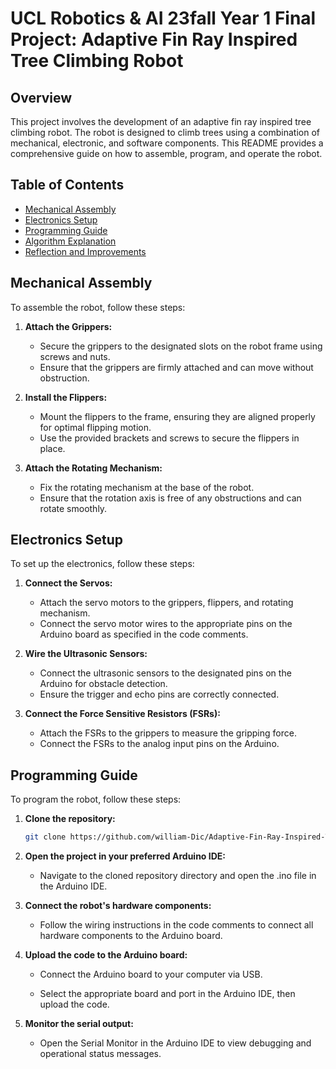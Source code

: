 # UCL Robotics & AI 23fall Year 1 Final Project: Adaptive Fin Ray Inspired Tree Climbing Robot

## Overview
This project involves the development of an adaptive fin ray inspired tree climbing robot. The robot is designed to climb trees using a combination of mechanical, electronic, and software components. This README provides a comprehensive guide on how to assemble, program, and operate the robot.

## Table of Contents
- [Mechanical Assembly](#mechanical-assembly)
- [Electronics Setup](#electronics-setup)
- [Programming Guide](#programming-guide)
- [Algorithm Explanation](#algorithm-explanation)
- [Reflection and Improvements](#reflection-and-improvements)

## Mechanical Assembly
To assemble the robot, follow these steps:
1. **Attach the Grippers:**
   - Secure the grippers to the designated slots on the robot frame using screws and nuts.
   - Ensure that the grippers are firmly attached and can move without obstruction.

2. **Install the Flippers:**
   - Mount the flippers to the frame, ensuring they are aligned properly for optimal flipping motion.
   - Use the provided brackets and screws to secure the flippers in place.

3. **Attach the Rotating Mechanism:**
   - Fix the rotating mechanism at the base of the robot.
   - Ensure that the rotation axis is free of any obstructions and can rotate smoothly.

## Electronics Setup
To set up the electronics, follow these steps:
1. **Connect the Servos:**
   - Attach the servo motors to the grippers, flippers, and rotating mechanism.
   - Connect the servo motor wires to the appropriate pins on the Arduino board as specified in the code comments.

2. **Wire the Ultrasonic Sensors:**
   - Connect the ultrasonic sensors to the designated pins on the Arduino for obstacle detection.
   - Ensure the trigger and echo pins are correctly connected.

3. **Connect the Force Sensitive Resistors (FSRs):**
   - Attach the FSRs to the grippers to measure the gripping force.
   - Connect the FSRs to the analog input pins on the Arduino.

## Programming Guide
To program the robot, follow these steps:
1. **Clone the repository:**
   ```sh
   git clone https://github.com/william-Dic/Adaptive-Fin-Ray-Inspired-Tree-Climbing-Robot-UCL-RAI-24fall-.git

2. **Open the project in your preferred Arduino IDE:**

   - Navigate to the cloned repository directory and open the .ino file in the Arduino IDE.

3. **Connect the robot's hardware components:**

   - Follow the wiring instructions in the code comments to connect all hardware components to the Arduino board.

4. **Upload the code to the Arduino board:**

   - Connect the Arduino board to your computer via USB.
   
   - Select the appropriate board and port in the Arduino IDE, then upload the code.

5. **Monitor the serial output:**

   - Open the Serial Monitor in the Arduino IDE to view debugging and operational status messages.

